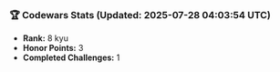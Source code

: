 ### 🏆 Codewars Stats (Updated: 2025-07-28 04:03:54 UTC)

- **Rank:** 8 kyu
- **Honor Points:** 3
- **Completed Challenges:** 1

